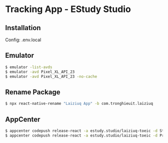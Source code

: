 # Tracking App - EStudy Studio

## Installation

Config: \.env.local

## Emulator

```bash
$ emulator -list-avds
$ emulator -avd Pixel_XL_API_23
$ emulator -avd Pixel_XL_API_23 -no-cache
```

## Rename Package

```bash
$ npx react-native-rename "Laiziuq App" -b com.tronghieuit.laiziuq
```

## AppCenter

```bash
$ appcenter codepush release-react -a estudy.studio/laiziuq-toeic -d Staging
$ appcenter codepush release-react -a estudy.studio/laiziuq-toeic -d Production
```
